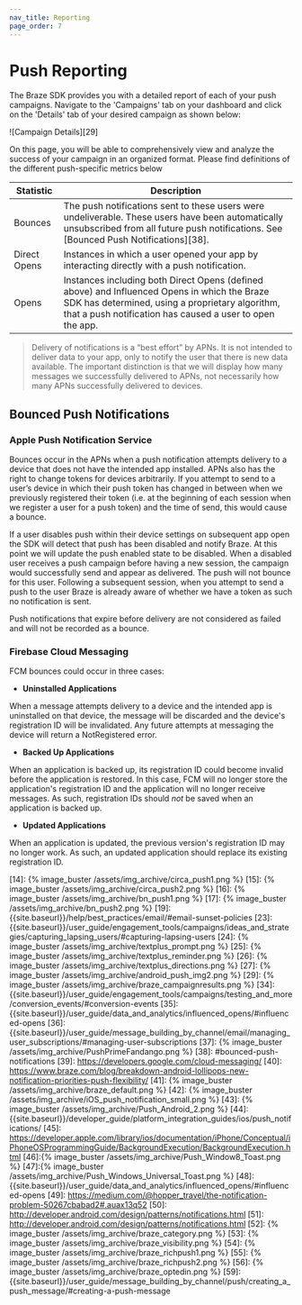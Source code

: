```yaml
---
nav_title: Reporting
page_order: 7
---
```


# Push Reporting

The Braze SDK provides you with a detailed report of each of your push campaigns. Navigate to the 'Campaigns' tab on your dashboard and click on the 'Details' tab of your desired campaign as shown below:

![Campaign Details][29]

On this page, you will be able to comprehensively view and analyze the success of your campaign in an organized format. Please find definitions of the different push-specific metrics below

| Statistic | Description |
| --------- | --- |
| Bounces | The push notifications sent to these users were undeliverable. These users have been automatically unsubscribed from all future push notifications. See [Bounced Push Notifications][38]. |
| Direct Opens | Instances in which a user opened your app by interacting directly with a push notification. |
| Opens | Instances including both Direct Opens (defined above) and Influenced Opens in which the Braze SDK has determined, using a proprietary algorithm, that a push notification has caused a user to open the app. |

> Delivery of notifications is a “best effort” by APNs. It is not intended to deliver data to your app, only to notify the user that there is new data available. The important distinction is that we will display how many messages we successfully delivered to APNs, not necessarily how many APNs successfully delivered to devices.

## Bounced Push Notifications

### Apple Push Notification Service

Bounces occur in the APNs when a push notification attempts delivery to a device that does not have the intended app installed. APNs also has the right to change tokens for devices arbitrarily. If you attempt to send to a user’s device in which their push token has changed in between when we previously registered their token (i.e. at the beginning of each session when we register a user for a push token) and the time of send, this would cause a bounce.

If a user disables push within their device settings on subsequent app open the SDK will detect that push has been disabled and notify Braze. At this point we will update the push enabled state to be disabled. When a disabled user receives a push campaign before having a new session, the campaign would successfully send and appear as delivered. The push will not bounce for this user. Following a subsequent session, when you attempt to send a push to the user Braze is already aware of whether we have a token as such no notification is sent.

Push notifications that expire before delivery are not considered as failed and will not be recorded as a bounce.

### Firebase Cloud Messaging

FCM bounces could occur in three cases:

- **Uninstalled Applications**

When a message attempts delivery to a device and the intended app is uninstalled on that device, the message will be discarded and the device's registration ID will be invalidated. Any future attempts at messaging the device will return a NotRegistered error.

- **Backed Up Applications**

When an application is backed up, its registration ID could become invalid before the application is restored. In this case, FCM will no longer store the application's registration ID and the application will no longer receive messages. As such, registration IDs should _not_ be saved when an application is backed up.

- **Updated Applications**

When an application is updated, the previous version's registration ID may no longer work. As such, an updated application should replace its existing registration ID.


[3]: {{site.baseurl}}/user_guide/personalization_and_dynamic_content/deep_linking_to_in-app_content/#deep-linking-to-in-app-content
[4]: {{site.baseurl}}/developer_guide/platform_integration_guides/ios/analytics/setting_custom_attributes/
[5]: {{site.baseurl}}/developer_guide/platform_integration_guides/android/analytics/setting_custom_attributes/#setting-custom-attributes
[6]: {{site.baseurl}}/developer_guide/platform_integration_guides/windows_universal/analytics/setting_custom_attributes/
[10]: {{site.baseurl}}/developer_guide/rest_api/user_data/#user-attributes-object-specification
[13]: {{site.baseurl}}/help/best_practices/spam_regulations/#can-spam
[14]: {% image_buster /assets/img_archive/circa_push1.png %}
[15]: {% image_buster /assets/img_archive/circa_push2.png %}
[16]: {% image_buster /assets/img_archive/bn_push1.png %}
[17]: {% image_buster /assets/img_archive/bn_push2.png %}
[19]: {{site.baseurl}}/help/best_practices/email/#email-sunset-policies
[23]: {{site.baseurl}}/user_guide/engagement_tools/campaigns/ideas_and_strategies/capturing_lapsing_users/#capturing-lapsing-users
[24]: {% image_buster /assets/img_archive/textplus_prompt.png %}
[25]: {% image_buster /assets/img_archive/textplus_reminder.png %}
[26]: {% image_buster /assets/img_archive/textplus_directions.png %}
[27]: {% image_buster /assets/img_archive/android_push_img2.png %}
[29]: {% image_buster /assets/img_archive/braze_campaignresults.png %}
[34]: {{site.baseurl}}/user_guide/engagement_tools/campaigns/testing_and_more/conversion_events/#conversion-events
[35]: {{site.baseurl}}/user_guide/data_and_analytics/influenced_opens/#influenced-opens
[36]: {{site.baseurl}}/user_guide/message_building_by_channel/email/managing_user_subscriptions/#managing-user-subscriptions
[37]: {% image_buster /assets/img_archive/PushPrimeFandango.png %}
[38]: #bounced-push-notifications
[39]: https://developers.google.com/cloud-messaging/
[40]: https://www.braze.com/blog/breakdown-android-lollipops-new-notification-priorities-push-flexibility/
[41]: {% image_buster /assets/img_archive/braze_default.png %}
[42]: {% image_buster /assets/img_archive/iOS_push_notification_small.png %}
[43]: {% image_buster /assets/img_archive/Push_Android_2.png %}
[44]: {{site.baseurl}}/developer_guide/platform_integration_guides/ios/push_notifications/
[45]: https://developer.apple.com/library/ios/documentation/iPhone/Conceptual/iPhoneOSProgrammingGuide/BackgroundExecution/BackgroundExecution.html
[46]:{% image_buster /assets/img_archive/Push_Window8_Toast.png %}
[47]:{% image_buster /assets/img_archive/Push_Windows_Universal_Toast.png %}
[48]: {{site.baseurl}}/user_guide/data_and_analytics/influenced_opens/#influenced-opens
[49]: https://medium.com/@hopper_travel/the-notification-problem-50267cbabad2#.auax13q52
[50]: http://developer.android.com/design/patterns/notifications.html
[51]: http://developer.android.com/design/patterns/notifications.html
[52]: {% image_buster /assets/img_archive/braze_category.png %}
[53]: {% image_buster /assets/img_archive/braze_visibility.png %}
[54]: {% image_buster /assets/img_archive/braze_richpush1.png %}
[55]: {% image_buster /assets/img_archive/braze_richpush2.png %}
[56]: {% image_buster /assets/img_archive/braze_optedin.png %}
[59]: {{site.baseurl}}/user_guide/message_building_by_channel/push/creating_a_push_message/#creating-a-push-message
